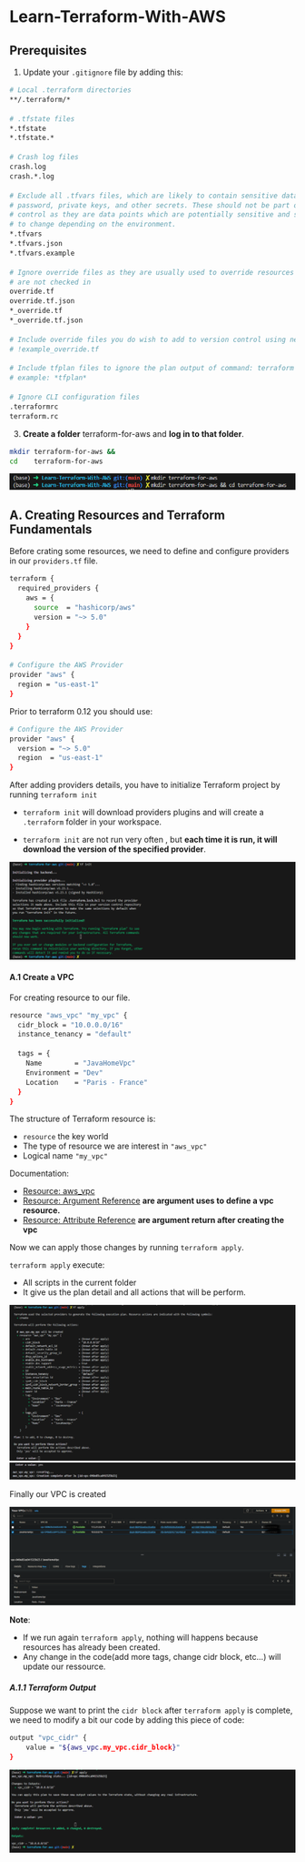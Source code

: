 # Learn-Terraform-With-AWS

## Prerequisites

1. Update your ``.gitignore`` file by adding this:
````sh
# Local .terraform directories
**/.terraform/*

# .tfstate files
*.tfstate
*.tfstate.*

# Crash log files
crash.log
crash.*.log

# Exclude all .tfvars files, which are likely to contain sensitive data, such as
# password, private keys, and other secrets. These should not be part of version 
# control as they are data points which are potentially sensitive and subject 
# to change depending on the environment.
*.tfvars
*.tfvars.json
*.tfvars.example

# Ignore override files as they are usually used to override resources locally and so
# are not checked in
override.tf
override.tf.json
*_override.tf
*_override.tf.json

# Include override files you do wish to add to version control using negated pattern
# !example_override.tf

# Include tfplan files to ignore the plan output of command: terraform plan -out=tfplan
# example: *tfplan*

# Ignore CLI configuration files
.terraformrc
terraform.rc
````

3. **Create a folder** terraform-for-aws and **log in to that folder**.
````sh
mkdir terraform-for-aws && 
cd    terraform-for-aws
````
![Alt text](./images/01.png)

## A. Creating Resources and Terraform Fundamentals
Before crating some resources,  we need to define and configure providers in our ``providers.tf`` file.

````sh
terraform {
  required_providers {
    aws = {
      source  = "hashicorp/aws"
      version = "~> 5.0"
    }
  }
}

# Configure the AWS Provider
provider "aws" {
  region = "us-east-1"
}

````

Prior to terraform 0.12 you should use: 

````sh
# Configure the AWS Provider
provider "aws" {
  version = "~> 5.0"
  region  = "us-east-1"
}
````

After adding providers details, you have to initialize Terraform project by running ``terraform init`` 

 * ``terraform init``  will download providers plugins and will create a  ``.terraform`` folder in your workspace.

 * ``terraform init`` are not run very often , but **each time it is run, it will download the version of the specified provider**.

 ![Alt text](./images/02.png)

#### A.1 Create a VPC
For creating resource to our file.

````sh
resource "aws_vpc" "my_vpc" {
  cidr_block = "10.0.0.0/16"
  instance_tenancy = "default"

  tags = {
    Name        = "JavaHomeVpc"
    Environment = "Dev"
    Location    = "Paris - France"
  }
}
````

The structure of Terraform resource is:
* ``resource`` the key world
* The type of resource we are interest in ``"aws_vpc"``
* Logical name ``"my_vpc"``

Documentation:
* [Resource: aws_vpc](https://registry.terraform.io/providers/hashicorp/aws/latest/docs/resources/vpc)
* [Resource: Argument Reference](https://registry.terraform.io/providers/hashicorp/aws/latest/docs/resources/vpc#argument-reference) **are argument uses to define a vpc resource.**
* [Resource: Attribute Reference](https://registry.terraform.io/providers/hashicorp/aws/latest/docs/resources/vpc#attribute-reference) **are argument return after creating the vpc**

Now we can apply those changes by running ``terraform apply``.

``terraform apply`` execute:
* All scripts in the current folder
* It give us the plan detail and all actions that will be perform.

![Alt text](./images/03.PNG)
![Alt text](./images/04.PNG)

Finally our VPC is created

 ![Alt text](./images/05.PNG)

 **Note**:

 * If we run again ``terraform apply``, nothing will happens because resources has already been created.
 * Any change in the code(add more tags, change cidr block, etc...) will update our ressource.

##### A.1.1 Terraform Output
Suppose we want to print the ``cidr block`` after ``terraform apply`` is complete, we need to modify a bit our code by adding this piece of code:
````sh
output "vpc_cidr" {
    value = "${aws_vpc.my_vpc.cidr_block}"
}
````
 ![Alt text](./images/06.PNG)